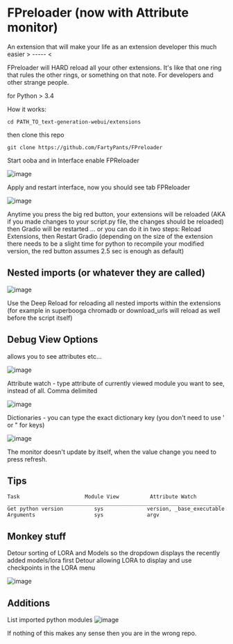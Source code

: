 # FPreloader (now with Attribute monitor)

An extension that will make your life as an extension developer this much easier > ----- < 

FPreloader will HARD reload all your other extensions. It's like that one ring that rules the other rings, or something on that note.
For developers and other strange people.

for Python > 3.4

How it works:
```
cd PATH_TO_text-generation-webui/extensions
```
then clone this repo
```
git clone https://github.com/FartyPants/FPreloader
```

Start ooba and in Interface enable FPReloader

![image](https://github.com/FartyPants/FPreloader/assets/23346289/2389911c-15e2-475f-89e5-3f36f7008610)

Apply and restart interface, now you should see tab FPReloader

![image](https://github.com/FartyPants/FPreloader/assets/23346289/8c1f30b1-1654-4982-b6b3-fc6b88e55221)

Anytime you press the big red button, your extensions will be reloaded (AKA if you made changes to your script.py file, the changes should be reloaded) then Gradio will be restarted
... or you can do it in two steps: Reload Extensions, then Restart Gradio 
(depending on the size of the extension there needs to be a slight time for python to recompile your modified version, the red button assumes 2.5 sec is enough as default)

## Nested imports (or whatever they are called)

![image](https://github.com/FartyPants/FPreloader/assets/23346289/19425d48-a93d-4ff4-bd7a-fc6dfae2b775)

Use the Deep Reload for reloading all nested imports within the extensions (for example in superbooga chromadb or download_urls will reload as well before the script itself)

## Debug View Options
allows you to see attributes etc...

![image](https://github.com/FartyPants/FPreloader/assets/23346289/26882162-2a41-4274-97e1-e2ba22bc929d)

Attribute watch - type attribute of currently viewed module you want to see, instead of all. Comma delimited

![image](https://github.com/FartyPants/FPreloader/assets/23346289/1d8dcef0-fa1a-417d-b740-3c38905ffc88)

Dictionaries - you can type the exact dictionary key (you don't need to use ' or " for keys)

![image](https://github.com/FartyPants/FPreloader/assets/23346289/66a9a11e-b294-4a3f-a015-9a665cf9e337)

The monitor doesn't update by itself, when the value change you need to press refresh.

## Tips
```
Task                     Module View          Attribute Watch
_____________________________________________________________________
Get python version          sys              version, _base_executable
Arguments                   sys              argv

```
## Monkey stuff
Detour sorting of LORA and Models so the dropdown displays the recently added models/lora first
Detour allowing LORA to display and use checkpoints in the LORA menu

![image](https://github.com/FartyPants/FPreloader/assets/23346289/215b2e62-658d-4392-a983-7e3260f59012)


## Additions
List imported python modules
![image](https://github.com/FartyPants/FPreloader/assets/23346289/295b4267-7546-4fc4-9939-01e767cdda0b)


If nothing of this makes any sense then you are in the wrong repo.
